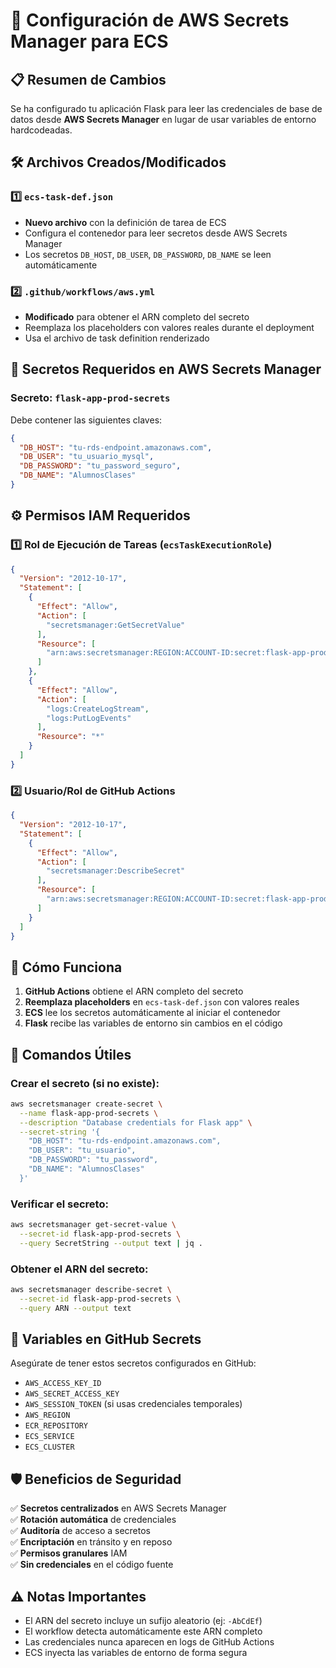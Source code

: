 # 🔐 Configuración de AWS Secrets Manager para ECS

## 📋 Resumen de Cambios

Se ha configurado tu aplicación Flask para leer las credenciales de base de datos desde **AWS Secrets Manager** en lugar de usar variables de entorno hardcodeadas.

## 🛠️ Archivos Creados/Modificados

### 1️⃣ `ecs-task-def.json`
- **Nuevo archivo** con la definición de tarea de ECS
- Configura el contenedor para leer secretos desde AWS Secrets Manager
- Los secretos `DB_HOST`, `DB_USER`, `DB_PASSWORD`, `DB_NAME` se leen automáticamente

### 2️⃣ `.github/workflows/aws.yml`
- **Modificado** para obtener el ARN completo del secreto
- Reemplaza los placeholders con valores reales durante el deployment
- Usa el archivo de task definition renderizado

## 🔑 Secretos Requeridos en AWS Secrets Manager

### Secreto: `flask-app-prod-secrets`
Debe contener las siguientes claves:
```json
{
  "DB_HOST": "tu-rds-endpoint.amazonaws.com",
  "DB_USER": "tu_usuario_mysql",
  "DB_PASSWORD": "tu_password_seguro",
  "DB_NAME": "AlumnosClases"
}
```

## ⚙️ Permisos IAM Requeridos

### 1️⃣ Rol de Ejecución de Tareas (`ecsTaskExecutionRole`)
```json
{
  "Version": "2012-10-17",
  "Statement": [
    {
      "Effect": "Allow",
      "Action": [
        "secretsmanager:GetSecretValue"
      ],
      "Resource": [
        "arn:aws:secretsmanager:REGION:ACCOUNT-ID:secret:flask-app-prod-secrets-*"
      ]
    },
    {
      "Effect": "Allow",
      "Action": [
        "logs:CreateLogStream",
        "logs:PutLogEvents"
      ],
      "Resource": "*"
    }
  ]
}
```

### 2️⃣ Usuario/Rol de GitHub Actions
```json
{
  "Version": "2012-10-17",
  "Statement": [
    {
      "Effect": "Allow",
      "Action": [
        "secretsmanager:DescribeSecret"
      ],
      "Resource": [
        "arn:aws:secretsmanager:REGION:ACCOUNT-ID:secret:flask-app-prod-secrets-*"
      ]
    }
  ]
}
```

## 🚀 Cómo Funciona

1. **GitHub Actions** obtiene el ARN completo del secreto
2. **Reemplaza placeholders** en `ecs-task-def.json` con valores reales
3. **ECS** lee los secretos automáticamente al iniciar el contenedor
4. **Flask** recibe las variables de entorno sin cambios en el código

## 🔧 Comandos Útiles

### Crear el secreto (si no existe):
```bash
aws secretsmanager create-secret \
  --name flask-app-prod-secrets \
  --description "Database credentials for Flask app" \
  --secret-string '{
    "DB_HOST": "tu-rds-endpoint.amazonaws.com",
    "DB_USER": "tu_usuario",
    "DB_PASSWORD": "tu_password",
    "DB_NAME": "AlumnosClases"
  }'
```

### Verificar el secreto:
```bash
aws secretsmanager get-secret-value \
  --secret-id flask-app-prod-secrets \
  --query SecretString --output text | jq .
```

### Obtener el ARN del secreto:
```bash
aws secretsmanager describe-secret \
  --secret-id flask-app-prod-secrets \
  --query ARN --output text
```

## 📝 Variables en GitHub Secrets

Asegúrate de tener estos secretos configurados en GitHub:
- `AWS_ACCESS_KEY_ID`
- `AWS_SECRET_ACCESS_KEY`
- `AWS_SESSION_TOKEN` (si usas credenciales temporales)
- `AWS_REGION`
- `ECR_REPOSITORY`
- `ECS_SERVICE`
- `ECS_CLUSTER`

## 🛡️ Beneficios de Seguridad

✅ **Secretos centralizados** en AWS Secrets Manager  
✅ **Rotación automática** de credenciales  
✅ **Auditoría** de acceso a secretos  
✅ **Encriptación** en tránsito y en reposo  
✅ **Permisos granulares** IAM  
✅ **Sin credenciales** en el código fuente  

## ⚠️ Notas Importantes

- El ARN del secreto incluye un sufijo aleatorio (ej: `-AbCdEf`)
- El workflow detecta automáticamente este ARN completo
- Las credenciales nunca aparecen en logs de GitHub Actions
- ECS inyecta las variables de entorno de forma segura